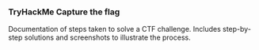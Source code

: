 ### TryHackMe Capture the flag
Documentation of steps taken to solve a CTF challenge. Includes step-by-step solutions and screenshots to illustrate the process.
